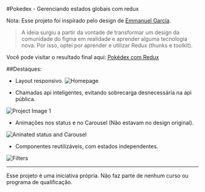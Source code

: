 #Pokedex - Gerenciando estados globais com redux

Nota: Esse projeto foi inspirado pelo design de [Emmanuel García](https://www.figma.com/community/file/893705420616737018?preview=fullscreen).

> A ideia surgiu a partir da vontade de transformar um design da comunidade do figma em realidade e aprender alguma tecnologia nova. Por isso, optei por aprender e utilizar Redux (thunks e toolkit).

Você pode visitar o resultado final aqui: [Pokédex com Redux](https://serene-wright-e2f86e.netlify.app/)

##Destaques:

- Layout responsivo.
![Homepage](https://i.imgur.com/Yet7uHB.png)


- Chamadas api inteligentes, evitando sobrecarga desnecessária na api pública.

![Project Image 1](https://i.imgur.com/4kIuFZM.png)


- Animações nos status e no Carousel (Não estavam no design original).

![Aninated status and Carousel](https://i.imgur.com/slshQ1S.png)


- Componentes reutilizáveis, com estados independentes.


![Filters](https://i.imgur.com/tBHAA3b.png)

-----

Esse projeto é uma iniciativa própria. Não faz parte de nenhum curso ou programa de qualificação.

